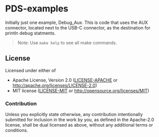 # PDS-examples

Initially just one example, Debug_Aux. This is code
that uses the AUX connector, located next to the USB-C
connector, as the destination for println debug statments.

>Note: Use `make help` to see all make commands.

## License

Licensed under either of

- Apache License, Version 2.0 ([LICENSE-APACHE](LICENSE-APACHE) or http://apache.org/licenses/LICENSE-2.0)
- MIT license ([LICENSE-MIT](LICENSE-MIT) or http://opensource.org/licenses/MIT)

### Contribution

Unless you explicitly state otherwise, any contribution intentionally submitted
for inclusion in the work by you, as defined in the Apache-2.0 license, shall
be dual licensed as above, without any additional terms or conditions.
